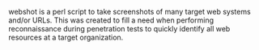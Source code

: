 webshot is a perl script to take screenshots of many target web systems and/or URLs. This was created to fill a need when performing reconnaissance during penetration tests to quickly identify all web resources at a target organization.


